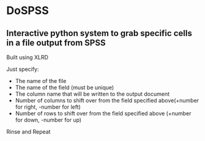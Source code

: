# DoSPSS
## Interactive python system to grab specific cells in a file output from SPSS
Built using XLRD

Just specify:
   + The name of the file
   + The name of the field (must be unique)
   + The column name that will be written to the output document
   + Number of columns to shift over from the field specified above(+number for right, -number for left)
   + Number of rows to shift over from the field specified above (+number for down, -number for up)

Rinse and Repeat
